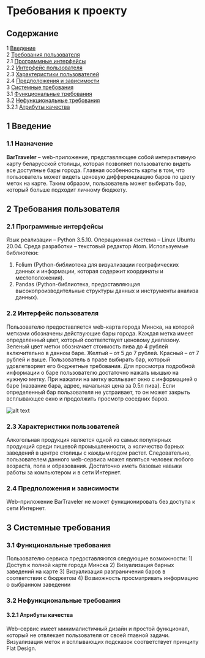 # Требования к проекту
## Содержание

1 [Введение](https://github.com/NikitaMirosha/BarTraveler/blob/master/Documents/Requirements/SRS.md#1-%D0%B2%D0%B2%D0%B5%D0%B4%D0%B5%D0%BD%D0%B8%D0%B5)\
2 [Требования пользователя](https://github.com/NikitaMirosha/BarTraveler/blob/master/Documents/Requirements/SRS.md#2-%D1%82%D1%80%D0%B5%D0%B1%D0%BE%D0%B2%D0%B0%D0%BD%D0%B8%D1%8F-%D0%BF%D0%BE%D0%BB%D1%8C%D0%B7%D0%BE%D0%B2%D0%B0%D1%82%D0%B5%D0%BB%D1%8F)\
 2.1 [Программные интерфейсы](https://github.com/NikitaMirosha/BarTraveler/blob/master/Documents/Requirements/SRS.md#21-%D0%BF%D1%80%D0%BE%D0%B3%D1%80%D0%B0%D0%BC%D0%BC%D0%BD%D1%8B%D0%B5-%D0%B8%D0%BD%D1%82%D0%B5%D1%80%D1%84%D0%B5%D0%B9%D1%81%D1%8B)\
 2.2 [Интерфейс пользователя](https://github.com/NikitaMirosha/BarTraveler/blob/master/Documents/Requirements/SRS.md#22-%D0%B8%D0%BD%D1%82%D0%B5%D1%80%D1%84%D0%B5%D0%B9%D1%81-%D0%BF%D0%BE%D0%BB%D1%8C%D0%B7%D0%BE%D0%B2%D0%B0%D1%82%D0%B5%D0%BB%D1%8F)\
 2.3 [Характеристики пользователей](https://github.com/NikitaMirosha/BarTraveler/blob/master/Documents/Requirements/SRS.md#23-%D1%85%D0%B0%D1%80%D0%B0%D0%BA%D1%82%D0%B5%D1%80%D0%B8%D1%81%D1%82%D0%B8%D0%BA%D0%B8-%D0%BF%D0%BE%D0%BB%D1%8C%D0%B7%D0%BE%D0%B2%D0%B0%D1%82%D0%B5%D0%BB%D0%B5%D0%B9)\
 2.4 [Предположения и зависимости](https://github.com/NikitaMirosha/BarTraveler/blob/master/Documents/Requirements/SRS.md#24-%D0%BF%D1%80%D0%B5%D0%B4%D0%BF%D0%BE%D0%BB%D0%BE%D0%B6%D0%B5%D0%BD%D0%B8%D1%8F-%D0%B8-%D0%B7%D0%B0%D0%B2%D0%B8%D1%81%D0%B8%D0%BC%D0%BE%D1%81%D1%82%D0%B8)\
3 [Системные требования](https://github.com/NikitaMirosha/BarTraveler/blob/master/Documents/Requirements/SRS.md#3-%D1%81%D0%B8%D1%81%D1%82%D0%B5%D0%BC%D0%BD%D1%8B%D0%B5-%D1%82%D1%80%D0%B5%D0%B1%D0%BE%D0%B2%D0%B0%D0%BD%D0%B8%D1%8F)\
 3.1 [Функциональные требования](https://github.com/NikitaMirosha/BarTraveler/blob/master/Documents/Requirements/SRS.md#31-%D1%84%D1%83%D0%BD%D0%BA%D1%86%D0%B8%D0%BE%D0%BD%D0%B0%D0%BB%D1%8C%D0%BD%D1%8B%D0%B5-%D1%82%D1%80%D0%B5%D0%B1%D0%BE%D0%B2%D0%B0%D0%BD%D0%B8%D1%8F)\
 3.2 [Нефункциональные требования](https://github.com/NikitaMirosha/BarTraveler/blob/master/Documents/Requirements/SRS.md#32-%D0%BD%D0%B5%D1%84%D1%83%D0%BD%D0%BA%D1%86%D0%B8%D0%BE%D0%BD%D0%B0%D0%BB%D1%8C%D0%BD%D1%8B%D0%B5-%D1%82%D1%80%D0%B5%D0%B1%D0%BE%D0%B2%D0%B0%D0%BD%D0%B8%D1%8F)\
  3.2.1 [Атрибуты качества](https://github.com/NikitaMirosha/BarTraveler/blob/master/Documents/Requirements/SRS.md#321-%D0%B0%D1%82%D1%80%D0%B8%D0%B1%D1%83%D1%82%D1%8B-%D0%BA%D0%B0%D1%87%D0%B5%D1%81%D1%82%D0%B2%D0%B0)
   
## 1 Введение
### 1.1 Назначение
**BarTraveler** – web-приложение, представляющее собой интерактивную карту беларусской столицы, которая позволяет пользователю видеть все доступные бары города. Главная особенность карты в том, что пользователь может видеть ценовую дифференциацию баров по цвету меток на карте. Таким образом, пользователь может выбирать бар, который больше подходит личному бюджету.
## 2 Требования пользователя
### 2.1 Программные интерфейсы
Язык реализации – Python 3.5.10. Операционная система – Linux Ubuntu 20.04. Среда разработки – текстовый редактор Atom. 
Используемые библиотеки:
1) Folium (Python-библиотека для визуализации географических данных и информации, которая содержит координаты и местоположения).
2) Pandas (Python-библиотека, предоставляющая высокопроизводительные структуры данных и инструменты анализа данных).
### 2.2 Интерфейс пользователя
Пользователю предоставляется web-карта города Минска, на которой метками обозначены действующие бары города. Каждая метка имеет определенный цвет, который соответствует ценовому диапазону. Зеленый цвет метки обозначает стоимость пива до 4 рублей включительно в данном баре. Желтый – от 5 до 7 рублей. Красный – от 7 рублей и выше. Пользователь в праве выбирать бар, который удовлетворяет его бюджетные требования. Для просмотра подробной информации о баре пользователю достаточно нажать мышью на нужную метку. При нажатии на метку всплывает окно с информацией о баре (название бара, адрес, начальная цена за 0.5л пива). Если определенный бар пользователя не устраивает, то он может закрыть всплывающее окно и продолжить просмотр соседних баров.

![alt text](https://github.com/NikitaMirosha/BarTraveler/blob/master/Documents/Mockups/myMockup.jpg)
### 2.3 Характеристики пользователей
Алкогольная продукция является одной из самых популярных продукций среди пищевой промышленности, а количество барных заведений в центре столицы с каждым годом растет. Следовательно, пользователем данного web-сервиса может являться человек любого возраста, пола и образования. Достаточно иметь базовые навыки работы за компьютером и в сети Интернет.
### 2.4 Предположения и зависимости
Web-приложение BarTraveler не может функционировать без доступа к сети Интернет.
## 3 Системные требования
### 3.1 Функциональные требования
Пользователю сервиса предоставляются следующие возможности:
	1) Доступ к полной карте города Минска
	2) Визуализация барных заведений на карте
	3) Визуализация разграничения баров в соответствии с бюджетом
	4) Возможность просматривать информацию о выбранном заведении
### 3.2 Нефункциональные требования
#### 3.2.1 Атрибуты качества
Web-сервис имеет минималистичный дизайн и простой функционал, который не отвлекает пользователя от своей главной задачи. Визуализация меток и всплывающих подсказок соответствует принципу Flat Design.
